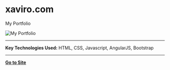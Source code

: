 # xaviro.com
My Portfolio

![My Portfolio](/dist/img/facebook.png "Visual Preview")
***
**Key Technologies Used:** HTML, CSS, Javascript, AngularJS, Bootstrap
***
[**Go to Site**](http://www.xaviro.com)